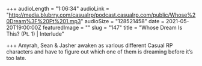 +++
audioLength = "1:06:34"
audioLink = "http://media.blubrry.com/casualrp/podcast.casualrp.com/public/Whose%20Dream%3F%20Pt%201.mp3"
audioSize = "128521458"
date = 2021-05-20T19:00:00Z
featuredImage = ""
slug = "147"
title = "Whose Dream Is This? (Pt. 1) | Interlude"

+++
Amyrah, Sean & Jasher awaken as various different Casual RP characters and have to figure out which one of them is dreaming before it’s too late.